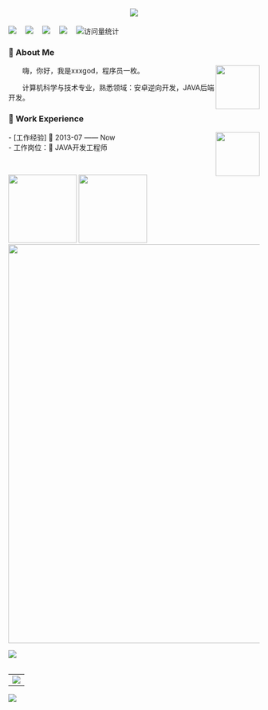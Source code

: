 <h1 align="center"> <a href="https://sunguoqi.com/"> <img src="https://readme-typing-svg.herokuapp.com/?lines=我是xxxgod;欢迎访问我的github首页!&center=true&size=27"> </a> </h1>
 
  <!-- profile logo 个人资料徽标 -->
  <div>
    <a href="https://"><img src="https://img.shields.io/badge/Twitter-推特-blue" /></a>&emsp;
    <a href="https://xxxgod.github.io/"><img src="https://img.shields.io/badge/Website-博客-8c36db" /></a>&emsp;
    <a href="https://"><img src="https://img.shields.io/badge/WeChat-微信-07c160" /></a>&emsp;
    <a href="https://"><img src="https://img.shields.io/badge/Bilibili-B站-ff69b4" /></a>&emsp;
    <!-- visitor -->
    <img src="https://komarev.com/ghpvc/?username=xxxgod&label=Views&color=orange&style=flat" alt="访问量统计" />&emsp;
  </div>
  
<table>

### 🤺 About Me
<img align="right" width="88" src="https://cdn.jsdelivr.net/gh/sun0225SUN/sun0225SUN/assets/images/jobs.png" />
<p>&emsp;&emsp;嗨，你好，我是xxxgod，程序员一枚。</p>
<p>&emsp;&emsp;计算机科学与技术专业，熟悉领域：安卓逆向开发，JAVA后端开发。</p>

### 🏢 Work Experience
<img align="right" width="88" src="https://cdn.jsdelivr.net/gh/sun0225SUN/sun0225SUN/assets/images/yuanze.png" />
- [工作经验] 📌 2013-07 —— Now <br>
- 工作岗位：📌  JAVA开发工程师
<p>&emsp;&emsp;</p>


<!-- github 统计 -->
<div align="left"> <img height="137px"  src="https://github-readme-stats.vercel.app/api?username=xxxgod&hide_title=true&hide_border=true&show_icons=trueline_height=21&text_color=000&icon_color=000&bg_color=0,ea6161,ffc64d,fffc4d,52fa5a&theme=graywhite" />
<img height="137px" src="https://github-readme-stats.vercel.app/api/top-langs/?username=xxxgod&hide_title=true&hide_border=true&layout=compact&langs_count=6&text_color=000&icon_color=fff&bg_color=0,52fa5a,4dfcff,c64dff&theme=graywhite" /> </div>

<!-- github 奖杯 -->
<div align="left"> <img width="800" src="https://github-profile-trophy.vercel.app/?username=xxxgod" /> </div>

<!-- programming tool icon 编程工具图标 -->
<img src="https://skillicons.dev/icons?i=ps,ai,pr,c,cpp,cs,ts,discord,twitter,mongodb,instagram,idea,git" /><br>

<!-- GitHub Activity Graph GitHub 活动图 -->
<table>
  <tr>
    <td>
      <picture>
        <source media="(prefers-color-scheme: dark)" srcset="https://github-readme-activity-graph.vercel.app/graph?username=xxxgod&theme=xcode&bg_color=FF000000&hide_border=true" />
        <source media="(prefers-color-scheme: light)" srcset="https://github-readme-activity-graph.vercel.app/graph?username=xxxgod&theme=xcode&bg_color=FF000000&color=000000&hide_border=true" />
        <img src="https://github-readme-activity-graph.vercel.app/graph?username=xxxgod&theme=xcode&bg_color=FF000000&hide_border=true" />
      </picture>
  </tr>
</table>

<!-- just img 图片 -->
<img src="https://cdn.jsdelivr.net/gh/sun0225SUN/sun0225SUN/assets/images/icon.png" /></div>


</table>


